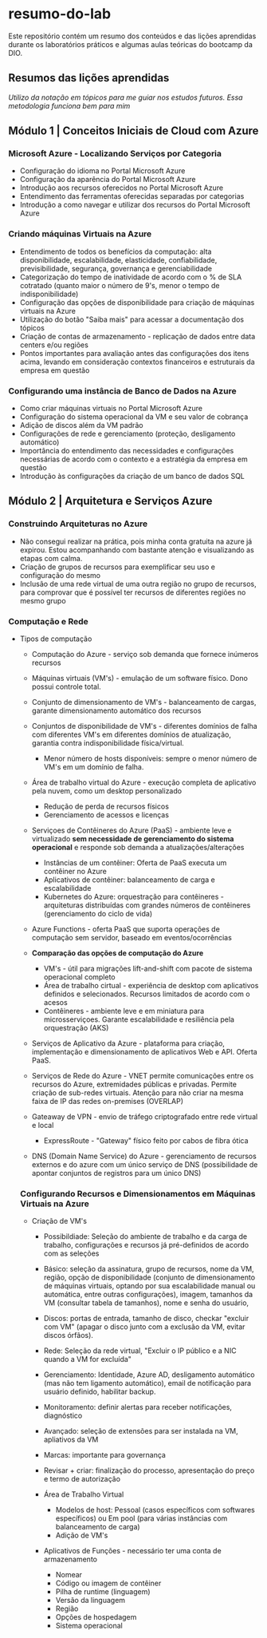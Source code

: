 # resumo-do-lab
Este repositório contém um resumo dos conteúdos e das lições aprendidas durante os laboratórios práticos e algumas aulas teóricas do bootcamp da DIO.

## Resumos das lições aprendidas

*Utilizo da notação em tópicos para me guiar nos estudos futuros. Essa metodologia funciona bem para mim*

## Módulo 1 | Conceitos Iniciais de Cloud com Azure

### Microsoft Azure - Localizando Serviços por Categoria

- Configuração do idioma no Portal Microsoft Azure
- Configuração da aparência do Portal Microsoft Azure
- Introdução aos recursos oferecidos no Portal Microsoft Azure
- Entendimento das ferramentas oferecidas separadas por categorias
- Introdução a como navegar e utilizar dos recursos do Portal Microsoft Azure

### Criando máquinas Virtuais na Azure

- Entendimento de todos os benefícios da computação: alta disponibilidade, escalabilidade, elasticidade, confiabilidade, previsibilidade, segurança, governança e gerenciabilidade
- Categorização do tempo de inatividade de acordo com o % de SLA cotratado (quanto maior o número de 9's, menor o tempo de indisponibilidade)
- Configuração das opções de disponibilidade para criação de máquinas virtuais na Azure
- Utilização do botão "Saiba mais" para acessar a documentação dos tópicos
- Criação de contas de armazenamento - replicação de dados entre data centers e/ou regiões
- Pontos importantes para avaliação antes das configurações dos itens acima, levando em consideração contextos financeiros e estruturais da empresa em questão

### Configurando uma instância de Banco de Dados na Azure

- Como criar máquinas virtuais no Portal Microsoft Azure
- Configuração do sistema operacional da VM e seu valor de cobrança
- Adição de discos além da VM padrão
- Configurações de rede e gerenciamento (proteção, desligamento automático)
- Importância do entendimento das necessidades e configurações necessárias de acordo com o contexto e a estratégia da empresa em questão
- Introdução às configurações da criação de um banco de dados SQL

## Módulo 2 | Arquitetura e Serviços Azure

### Construindo Arquiteturas no Azure

- Não consegui realizar na prática, pois minha conta gratuita na azure já expirou. Estou acompanhando com bastante atenção e visualizando as etapas com calma.
- Criação de grupos de recursos para exemplificar seu uso e configuração do mesmo
- Inclusão de uma rede virtual de uma outra região no grupo de recursos, para comprovar que é possível ter recursos de diferentes regiões no mesmo grupo

### Computação e Rede

- Tipos de computação
  - Computação do Azure - serviço sob demanda que fornece inúmeros recursos
  - Máquinas virtuais (VM's) - emulação de um software físico. Dono possui controle total.
  - Conjunto de dimensionamento de VM's - balanceamento de cargas, garante dimensionamento automático dos recursos
  - Conjuntos de disponibilidade de VM's - diferentes domínios de falha com diferentes VM's em diferentes domínios de atualização, garantia contra indisponibilidade física/virtual.
    - Menor número de hosts disponíveis: sempre o menor número de VM's em um domínio de falha.
  - Área de trabalho virtual do Azure - execução completa de aplicativo pela nuvem, como um desktop personalizado
    - Redução de perda de recursos físicos
    - Gerenciamento de acessos e licenças
  - Serviçoes de Contêineres do Azure (PaaS) - ambiente leve e virtualizado **sem necessidade de gerenciamento do sistema operacional** e responde sob demanda a atualizações/alterações
      - Instâncias de um contêiner: Oferta de PaaS executa um contêiner no Azure
      - Aplicativos de contêiner: balanceamento de carga e escalabilidade
      - Kubernetes do Azure: orquestração para contêineres - arquiteturas distribuídas com grandes números de contêineres (gerenciamento do ciclo de vida)
  - Azure Functions - oferta PaaS que suporta operações de computação sem servidor, baseado em eventos/ocorrências
  
  - **Comparação das opções de computação do Azure**
    - VM's - útil para migrações lift-and-shift com pacote de sistema operacional completo
    - Área de trabalho cirtual - experiência de desktop com aplicativos definidos e selecionados. Recursos limitados de acordo com o acesos
    - Contêineres - ambiente leve e em miniatura para microsserviçoes. Garante escalabilidade e resiliência pela orquestração (AKS)

  - Serviços de Aplicativo da Azure - plataforma para criação, implementação e dimensionamento de aplicativos Web e API. Oferta PaaS.
  - Serviços de Rede do Azure - VNET permite comunicações entre os recursos do Azure, extremidades públicas e privadas. Permite criação de sub-redes virtuais. Atenção para não criar na mesma faixa de IP das redes on-premises (OVERLAP)
  - Gateaway de VPN - envio de tráfego criptografado entre rede virtual e local
    - ExpressRoute - "Gateway" físico feito por cabos de fibra ótica
  - DNS (Domain Name Service) do Azure - gerenciamento de recursos externos e do azure com um único serviço de DNS (possibilidade de apontar conjuntos de registros para um único DNS)
 
  ### Configurando Recursos e Dimensionamentos em Máquinas Virtuais na Azure

  - Criação de VM's
    -  Possibildiade: Seleção do ambiente de trabalho e da carga de trabalho, configurações e recursos já pré-definidos de acordo com as seleções
      -  Básico: seleção da assinatura, grupo de recursos, nome da VM, região, opção de disponibilidade (conjunto de dimensionamento de máquinas virtuais, optando por sua escalabilidade manual ou automática, entre outras configurações), imagem, tamanhos da VM (consultar tabela de tamanhos), nome e senha do usuário, 
      -  Discos: portas de entrada, tamanho de disco, checkar "excluir com VM" (apagar o disco junto com a exclusão da VM, evitar discos órfãos).
      -  Rede: Seleção da rede virtual, "Excluir o IP público e a NIC quando a VM for excluída"
      -  Gerenciamento: Identidade, Azure AD, desligamento automático (mas não tem ligamento automático), email de notificação para usuário definido, habilitar backup.
      -  Monitoramento: definir alertas para receber notificações, diagnóstico
      -  Avançado: seleção de extensões para ser instalada na VM, apliativos da VM
      -  Marcas: importante para governança
      -  Revisar + criar: finalização do processo, apresentação do preço e termo de autorização

    - Área de Trabalho Virtual
      - Modelos de host: Pessoal (casos específicos com softwares específicos) ou Em pool (para várias instâncias com balanceamento de carga)
      - Adição de VM's

    - Aplicativos de Funções - necessário ter uma conta de armazenamento
      -  Nomear
      -  Código ou imagem de contêiner
      -  Pilha de runtime (linguagem)
      -  Versão da linguagem
      -  Região
      -  Opções de hospedagem
      -  Sistema operacional
